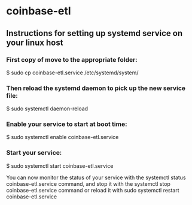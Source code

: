 # coinbase-etl

## Instructions for setting up systemd service on your linux host

### First copy of move to the appropriate folder:

$ sudo cp coinbase-etl.service /etc/systemd/system/

### Then reload the systemd daemon to pick up the new service file:

$ sudo systemctl daemon-reload

### Enable your service to start at boot time:

$ sudo systemctl enable coinbase-etl.service

### Start your service:

$ sudo systemctl start coinbase-etl.service

You can now monitor the status of your service with the systemctl status coinbase-etl.service command, and stop it with the systemctl stop coinbase-etl.service command or reload it with sudo systemctl restart coinbase-etl.service
